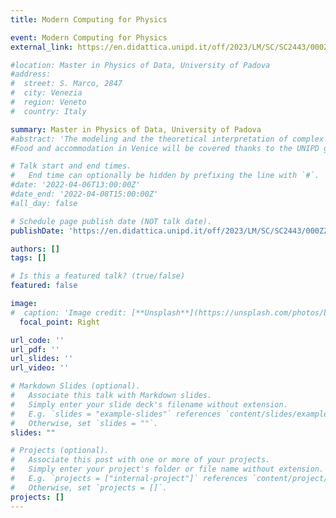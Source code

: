 ```yaml
---
title: Modern Computing for Physics

event: Modern Computing for Physics
external_link: https://en.didattica.unipd.it/off/2023/LM/SC/SC2443/000ZZ/SCQ3104440/N0

#location: Master in Physics of Data, University of Padova
#address:
#  street: S. Marco, 2847
#  city: Venezia
#  region: Veneto
#  country: Italy

summary: Master in Physics of Data, University of Padova
#abstract: 'The modeling and the theoretical interpretation of complex natural phenomena from large amounts of data are at the core of the research in Physics. The Big Data revolution presents in this sense the challenges and opportunities for the physicists of today. In addition to the figure of Data Scientist, specialized purely in the analysis of large amounts of data, it is increasingly clear the need to also train figures able to develop the methods and modelling to better understand processes and causal relationships behind the data. This workshop will  provide an overview of the possible open problems and research paths in several  that physicists of Data can tackle thanks to their training. Topics in Fundamental Physics, Astrophysics, Physics of Complex Systems and Machine Learning will be presented through international researchers and young scholars, as well as alumni of the Physics of Data Master.
#Food and accommodation in Venice will be covered thanks to the UNIPD grant in teaching innovation. Limited number of places available, preferences will be given based on the student’s career and full attendance of the workshop..'

# Talk start and end times.
#   End time can optionally be hidden by prefixing the line with `#`.
#date: '2022-04-06T13:00:00Z'
#date_end: '2022-04-08T15:00:00Z'
#all_day: false

# Schedule page publish date (NOT talk date).
publishDate: 'https://en.didattica.unipd.it/off/2023/LM/SC/SC2443/000ZZ/SCQ3104440/N0'

authors: []
tags: []

# Is this a featured talk? (true/false)
featured: false

image:
#  caption: 'Image credit: [**Unsplash**](https://unsplash.com/photos/bzdhc5b3Bxs)'
  focal_point: Right

url_code: ''
url_pdf: ''
url_slides: ''
url_video: ''

# Markdown Slides (optional).
#   Associate this talk with Markdown slides.
#   Simply enter your slide deck's filename without extension.
#   E.g. `slides = "example-slides"` references `content/slides/example-slides.md`.
#   Otherwise, set `slides = ""`.
slides: ""

# Projects (optional).
#   Associate this post with one or more of your projects.
#   Simply enter your project's folder or file name without extension.
#   E.g. `projects = ["internal-project"]` references `content/project/deep-learning/index.md`.
#   Otherwise, set `projects = []`.
projects: []
---
```



